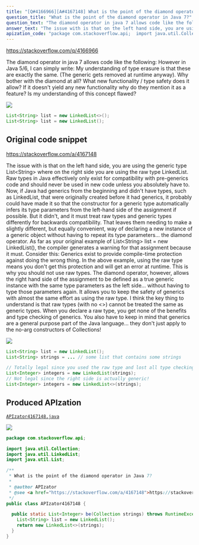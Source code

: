 ```yaml
---
title: "[Q#4166966][A#4167148] What is the point of the diamond operator in Java 7?"
question_title: "What is the point of the diamond operator in Java 7?"
question_text: "The diamond operator in java 7 allows code like the following: However in Java 5/6, I can simply write: My understanding of type erasure is that these are exactly the same. (The generic gets removed at runtime anyway). Why bother with the diamond at all? What new functionality / type safety does it allow? If it doesn't yield any new functionality why do they mention it as a feature? Is my understanding of this concept flawed?"
answer_text: "The issue with is that on the left hand side, you are using the generic type List<String> where on the right side you are using the raw type LinkedList. Raw types in Java effectively only exist for compatibility with pre-generics code and should never be used in new code unless  you absolutely have to. Now, if Java had generics from the beginning and didn't have types, such as LinkedList, that were originally created before it had generics, it probably could have made it so that the constructor for a generic type automatically infers its type parameters from the left-hand side of the assignment if possible. But it didn't, and it must treat raw types and generic types differently for backwards compatibility. That leaves them needing to make a slightly different, but equally convenient, way of declaring a new instance of a generic object without having to repeat its type parameters... the diamond operator. As far as your original example of List<String> list = new LinkedList(), the compiler generates a warning for that assignment because it must. Consider this: Generics exist to provide compile-time protection against doing the wrong thing. In the above example, using the raw type means you don't get this protection and will get an error at runtime. This is why you should not use raw types. The diamond operator, however, allows the right hand side of the assignment to be defined as a true generic instance with the same type parameters as the left side... without having to type those parameters again. It allows you to keep the safety of generics with almost the same effort as using the raw type. I think the key thing to understand is that raw types (with no <>) cannot be treated the same as generic types. When you declare a raw type, you get none of the benefits and type checking of generics. You also have to keep in mind that generics are a general purpose part of the Java language... they don't just apply to the no-arg constructors of Collections!"
apization_code: "package com.stackoverflow.api;  import java.util.Collection; import java.util.LinkedList; import java.util.List;  /**  * What is the point of the diamond operator in Java 7?  *  * @author APIzator  * @see <a href=\"https://stackoverflow.com/a/4167148\">https://stackoverflow.com/a/4167148</a>  */ public class APIzator4167148 {    public static List<Integer> be(Collection strings) throws RuntimeException {     List<String> list = new LinkedList();     return new LinkedList<>(strings);   } }"
---
```


https://stackoverflow.com/q/4166966

The diamond operator in java 7 allows code like the following:
However in Java 5/6, I can simply write:
My understanding of type erasure is that these are exactly the same. (The generic gets removed at runtime anyway).
Why bother with the diamond at all? What new functionality / type safety does it allow? If it doesn&#x27;t yield any new functionality why do they mention it as a feature? Is my understanding of this concept flawed?


<div class="code-logo"><img src="/stackoverflow.png" /></div>

```java
List<String> list = new LinkedList<>();
List<String> list = new LinkedList();
```


## Original code snippet

https://stackoverflow.com/a/4167148

The issue with
is that on the left hand side, you are using the generic type List&lt;String&gt; where on the right side you are using the raw type LinkedList. Raw types in Java effectively only exist for compatibility with pre-generics code and should never be used in new code unless 
you absolutely have to.
Now, if Java had generics from the beginning and didn&#x27;t have types, such as LinkedList, that were originally created before it had generics, it probably could have made it so that the constructor for a generic type automatically infers its type parameters from the left-hand side of the assignment if possible. But it didn&#x27;t, and it must treat raw types and generic types differently for backwards compatibility. That leaves them needing to make a slightly different, but equally convenient, way of declaring a new instance of a generic object without having to repeat its type parameters... the diamond operator.
As far as your original example of List&lt;String&gt; list = new LinkedList(), the compiler generates a warning for that assignment because it must. Consider this:
Generics exist to provide compile-time protection against doing the wrong thing. In the above example, using the raw type means you don&#x27;t get this protection and will get an error at runtime. This is why you should not use raw types.
The diamond operator, however, allows the right hand side of the assignment to be defined as a true generic instance with the same type parameters as the left side... without having to type those parameters again. It allows you to keep the safety of generics with almost the same effort as using the raw type.
I think the key thing to understand is that raw types (with no &lt;&gt;) cannot be treated the same as generic types. When you declare a raw type, you get none of the benefits and type checking of generics. You also have to keep in mind that generics are a general purpose part of the Java language... they don&#x27;t just apply to the no-arg constructors of Collections!

<div class="code-logo"><img src="/stackoverflow.png" /></div>

```java
List<String> list = new LinkedList();
List<String> strings = ... // some list that contains some strings

// Totally legal since you used the raw type and lost all type checking!
List<Integer> integers = new LinkedList(strings);
// Not legal since the right side is actually generic!
List<Integer> integers = new LinkedList<>(strings);
```

## Produced APIzation

[`APIzator4167148.java`](https://github.com/pasqualesalza/apization-temp-data/raw/master/search/APIzator4167148.java)

<div class="code-logo"><img src="/apizator.png" /></div>

```java
package com.stackoverflow.api;

import java.util.Collection;
import java.util.LinkedList;
import java.util.List;

/**
 * What is the point of the diamond operator in Java 7?
 *
 * @author APIzator
 * @see <a href="https://stackoverflow.com/a/4167148">https://stackoverflow.com/a/4167148</a>
 */
public class APIzator4167148 {

  public static List<Integer> be(Collection strings) throws RuntimeException {
    List<String> list = new LinkedList();
    return new LinkedList<>(strings);
  }
}

```